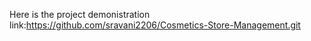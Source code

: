 Here is the project demonistration link:https://github.com/sravani2206/Cosmetics-Store-Management.git
